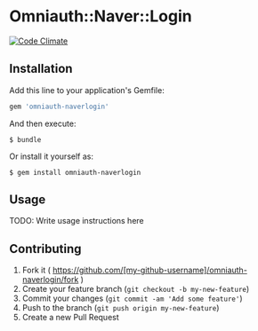 # Omniauth::Naver::Login

[![Code Climate](https://codeclimate.com/github/tumblbug/omniauth-naverlogin/badges/gpa.svg)](https://codeclimate.com/github/tumblbug/omniauth-naverlogin)

## Installation

Add this line to your application's Gemfile:

```ruby
gem 'omniauth-naverlogin'
```

And then execute:

    $ bundle

Or install it yourself as:

    $ gem install omniauth-naverlogin

## Usage

TODO: Write usage instructions here

## Contributing

1. Fork it ( https://github.com/[my-github-username]/omniauth-naverlogin/fork )
2. Create your feature branch (`git checkout -b my-new-feature`)
3. Commit your changes (`git commit -am 'Add some feature'`)
4. Push to the branch (`git push origin my-new-feature`)
5. Create a new Pull Request

